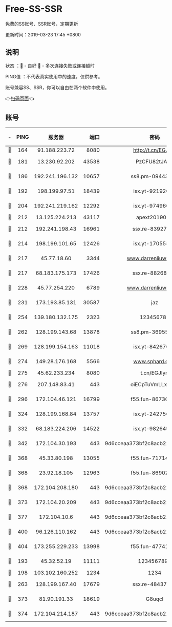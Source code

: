 # Free-SS-SSR

免费的SS账号、SSR账号，定期更新

更新时间：2019-03-23 17:45 +0800

## 说明

状态     ：🙂 - 良好 🙁 - 多次连接失败或连接超时

PING值   ：不代表真实使用中的速度，仅供参考。

账号兼容SS、SSR，你可以自由在两个软件中使用。

👉[扫码页面](https://liesauer.github.io/Free-SS-SSR/)👈

## 账号

|-|PING|服务器|端口|密码|加密方式|区域|
|:----:|:----:|:-----:|-----:|:----:|:----:|:----:|
|🙂|164|91.188.223.72|8080|http://t.cn/EGJIyrl|rc4-md5|RU|
|🙂|181|13.230.92.202|43538|PzCFU82tJAdZ|aes-256-cfb|JP|
|🙂|186|192.241.196.132|10657|ss8.pm-09443991|aes-256-cfb|US|
|🙂|192|198.199.97.51|18439|isx.yt-92192030|aes-256-cfb|US|
|🙂|204|192.241.219.162|12292|isx.yt-97496097|aes-256-cfb|US|
|🙂|212|13.125.224.213|43117|apext2019005|chacha20|KR|
|🙂|212|192.241.198.43|16961|ssx.re-83927366|aes-256-cfb|US|
|🙂|214|198.199.101.65|12426|isx.yt-17055580|aes-256-cfb|US|
|🙂|217|45.77.18.60|3344|www.darrenliuwei.com|aes-256-cfb|JP|
|🙂|217|68.183.175.173|17426|ssx.re-88268123|aes-256-cfb|US|
|🙂|228|45.77.254.220|6789|www.darrenliuwei.com|aes-256-cfb|SG|
|🙂|231|173.193.85.131|30587|jaz|aes-256-cfb|US|
|🙂|254|139.180.132.175|2323|123456789|aes-256-cfb|SG|
|🙂|262|128.199.143.68|13878|ss8.pm-36955198|aes-256-cfb|SG|
|🙂|269|128.199.154.163|11018|isx.yt-84267636|aes-256-cfb|SG|
|🙂|274|149.28.176.168|5566|www.sphard.com|aes-256-cfb|AU|
|🙂|275|45.62.233.234|8080|t.cn/EGJIyrl|rc4-md5|CA|
|🙂|276|207.148.83.41|443|oiECpTuVmLLxk4Ts|aes-256-cfb|AU|
|🙂|296|172.104.46.121|16799|f55.fun-86730796|aes-256-cfb|SG|
|🙂|324|128.199.168.84|13757|isx.yt-24275620|aes-256-cfb|SG|
|🙂|332|68.183.224.206|14522|isx.yt-98264909|aes-256-cfb|SG|
|🙂|342|172.104.30.193|443|9d6cceaa373bf2c8acb22e60b6a58be6|aes-256-cfb|US|
|🙂|368|45.33.80.198|13055|f55.fun-71714791|aes-256-cfb|US|
|🙂|368|23.92.18.105|12963|f55.fun-86902883|aes-256-cfb|US|
|🙂|368|172.104.208.180|443|9d6cceaa373bf2c8acb22e60b6a58be6|aes-256-cfb|US|
|🙂|373|172.104.20.209|443|9d6cceaa373bf2c8acb22e60b6a58be6|aes-256-cfb|US|
|🙂|377|172.104.10.6|443|9d6cceaa373bf2c8acb22e60b6a58be6|aes-256-cfb|US|
|🙂|400|96.126.110.162|443|9d6cceaa373bf2c8acb22e60b6a58be6|aes-256-cfb|US|
|🙂|404|173.255.229.233|13998|f55.fun-47741673|aes-256-cfb|US|
|🙂|193|45.32.52.19|11111|1234567890|aes-256-cfb|JP|
|🙂|198|103.102.160.252|1234|1234|rc4-md5|JP|
|🙂|263|128.199.167.40|17679|ssx.re-48437316|aes-256-cfb|SG|
|🙂|373|81.90.191.33|18619|G8uqcl|aes-256-cfb|US|
|🙂|374|172.104.214.187|443|9d6cceaa373bf2c8acb22e60b6a58be6|aes-256-cfb|US|
